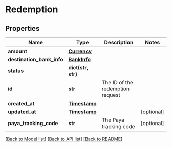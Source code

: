 # Redemption

## Properties
Name | Type | Description | Notes
------------ | ------------- | ------------- | -------------
**amount** | [**Currency**](Currency.md) |  | 
**destination_bank_info** | [**BankInfo**](BankInfo.md) |  | 
**status** | **dict(str, str)** |  | 
**id** | **str** | The ID of the redemption request | 
**created_at** | [**Timestamp**](Timestamp.md) |  | 
**updated_at** | [**Timestamp**](Timestamp.md) |  | [optional] 
**paya_tracking_code** | **str** | The Paya tracking code | [optional] 

[[Back to Model list]](../README.md#documentation-for-models) [[Back to API list]](../README.md#documentation-for-api-endpoints) [[Back to README]](../README.md)


